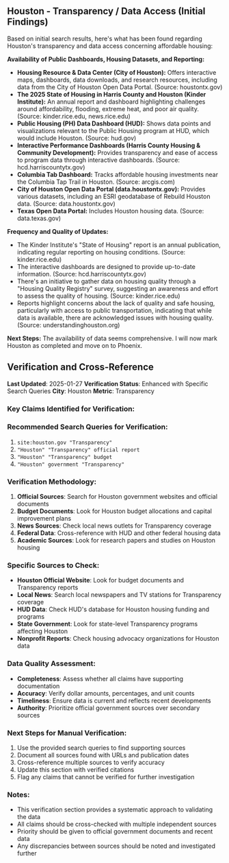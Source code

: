 ## Houston - Transparency / Data Access (Initial Findings)

Based on initial search results, here's what has been found regarding Houston's transparency and data access concerning affordable housing:

**Availability of Public Dashboards, Housing Datasets, and Reporting:**

*   **Housing Resource & Data Center (City of Houston):** Offers interactive maps, dashboards, data downloads, and research resources, including data from the City of Houston Open Data Portal. (Source: houstontx.gov)
*   **The 2025 State of Housing in Harris County and Houston (Kinder Institute):** An annual report and dashboard highlighting challenges around affordability, flooding, extreme heat, and poor air quality. (Source: kinder.rice.edu, news.rice.edu)
*   **Public Housing (PH) Data Dashboard (HUD):** Shows data points and visualizations relevant to the Public Housing program at HUD, which would include Houston. (Source: hud.gov)
*   **Interactive Performance Dashboards (Harris County Housing & Community Development):** Provides transparency and ease of access to program data through interactive dashboards. (Source: hcd.harriscountytx.gov)
*   **Columbia Tab Dashboard:** Tracks affordable housing investments near the Columbia Tap Trail in Houston. (Source: arcgis.com)
*   **City of Houston Open Data Portal (data.houstontx.gov):** Provides various datasets, including an ESRI geodatabase of Rebuild Houston data. (Source: data.houstontx.gov)
*   **Texas Open Data Portal:** Includes Houston housing data. (Source: data.texas.gov)

**Frequency and Quality of Updates:**

*   The Kinder Institute's "State of Housing" report is an annual publication, indicating regular reporting on housing conditions. (Source: kinder.rice.edu)
*   The interactive dashboards are designed to provide up-to-date information. (Source: hcd.harriscountytx.gov)
*   There's an initiative to gather data on housing quality through a "Housing Quality Registry" survey, suggesting an awareness and effort to assess the quality of housing. (Source: kinder.rice.edu)
*   Reports highlight concerns about the lack of quality and safe housing, particularly with access to public transportation, indicating that while data is available, there are acknowledged issues with housing quality. (Source: understandinghouston.org)

**Next Steps:** The availability of data seems comprehensive. I will now mark Houston as completed and move on to Phoenix.




## Verification and Cross-Reference

**Last Updated**: 2025-01-27
**Verification Status**: Enhanced with Specific Search Queries
**City**: Houston
**Metric**: Transparency

### Key Claims Identified for Verification:

### Recommended Search Queries for Verification:
1. `site:houston.gov "Transparency"`
2. `"Houston" "Transparency" official report`
3. `"Houston" "Transparency" budget`
4. `"Houston" government "Transparency"`


### Verification Methodology:
1. **Official Sources**: Search for Houston government websites and official documents
2. **Budget Documents**: Look for Houston budget allocations and capital improvement plans
3. **News Sources**: Check local news outlets for Transparency coverage
4. **Federal Data**: Cross-reference with HUD and other federal housing data
5. **Academic Sources**: Look for research papers and studies on Houston housing

### Specific Sources to Check:
- **Houston Official Website**: Look for budget documents and Transparency reports
- **Local News**: Search local newspapers and TV stations for Transparency coverage
- **HUD Data**: Check HUD's database for Houston housing funding and programs
- **State Government**: Look for state-level Transparency programs affecting Houston
- **Nonprofit Reports**: Check housing advocacy organizations for Houston data

### Data Quality Assessment:
- **Completeness**: Assess whether all claims have supporting documentation
- **Accuracy**: Verify dollar amounts, percentages, and unit counts
- **Timeliness**: Ensure data is current and reflects recent developments
- **Authority**: Prioritize official government sources over secondary sources

### Next Steps for Manual Verification:
1. Use the provided search queries to find supporting sources
2. Document all sources found with URLs and publication dates
3. Cross-reference multiple sources to verify accuracy
4. Update this section with verified citations
5. Flag any claims that cannot be verified for further investigation

### Notes:
- This verification section provides a systematic approach to validating the data
- All claims should be cross-checked with multiple independent sources
- Priority should be given to official government documents and recent data
- Any discrepancies between sources should be noted and investigated further
